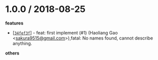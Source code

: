 
1.0.0 / 2018-08-25
==================

**features**
  * [[`34fef3f`](http://github.com/node-modules/aggregate-base/commit/34fef3fa3fed7151a70bd6771988684394363f54)] - feat: first implement (#1) (Haoliang Gao <<sakura9515@gmail.com>>),fatal: No names found, cannot describe anything.

**others**

